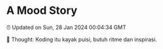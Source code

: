 # A Mood Story

⏰ Updated on Sun, 28 Jan 2024 00:04:34 GMT

💭 Thought: Koding itu kayak puisi, butuh ritme dan inspirasi.

